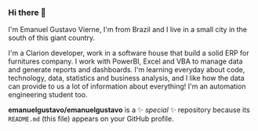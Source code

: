 ### Hi there 👋

I'm Emanuel Gustavo Vierne, I'm from Brazil and I live in a small city in the south of this giant country.

I'm a Clarion developer, work in a software house that build a solid ERP for furnitures company. I work with PowerBI, Excel and VBA to manage data and generate reports and dashboards. I'm learning everyday about code, technology, data, statistics and business analysis, and I like how the data can provide to us a lot of information about everything! I'm an automation engineering student too.

**emanuelgustavo/emanuelgustavo** is a ✨ _special_ ✨ repository because its `README.md` (this file) appears on your GitHub profile.
<!--
- 📫 How to reach me: ...
-->
